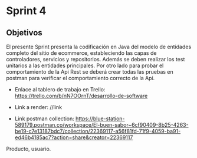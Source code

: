 # Sprint 4
## Objetivos

El presente Sprint presenta la codificación en Java del modelo de entidades completo del sitio de ecommerce, estableciendo las capas de controladores, servicios y repositorios. Además se deben realizar los test unitarios a las entidades principales. Por otro lado para probar el comportamiento de la Api Rest se deberá crear todas las pruebas en postman para verificar el comportamiento correcto de la Api.

- Enlace al tablero de trabajo en Trello: https://trello.com/b/nN7OOrnT/desarrollo-de-software

- Link a render: //link

- Link postman collection: https://blue-station-589179.postman.co/workspace/El-buen-sabor~6cf90409-8b25-4263-be19-c7e13187bdc7/collection/22369117-a56f81fd-71f9-4059-ba91-ed46b4185ac7?action=share&creator=22369117


Producto, usuario.
